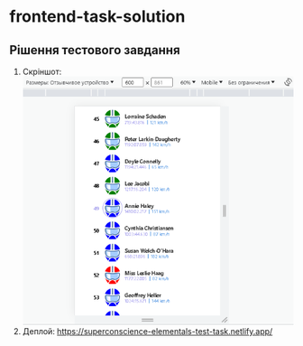 # frontend-task-solution
## Рішення тестового завдання


1. Скріншот: ![Alt text](image.png)
2. Деплой: https://superconscience-elementals-test-task.netlify.app/
